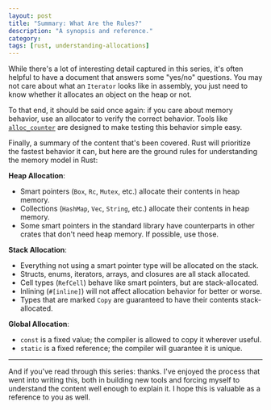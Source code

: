 ```yaml
---
layout: post
title: "Summary: What Are the Rules?"
description: "A synopsis and reference."
category: 
tags: [rust, understanding-allocations]
---
```


While there's a lot of interesting detail captured in this series, it's often helpful
to have a document that answers some "yes/no" questions. You may not care about
what an `Iterator` looks like in assembly, you just need to know whether it allocates
an object on the heap or not.

To that end, it should be said once again: if you care about memory behavior,
use an allocator to verify the correct behavior. Tools like
[`alloc_counter`](https://crates.io/crates/alloc_counter) are designed to make
testing this behavior simple easy.

Finally, a summary of the content that's been covered. Rust will prioritize
the fastest behavior it can, but here are the ground rules for understanding
the memory model in Rust:

**Heap Allocation**:
- Smart pointers (`Box`, `Rc`, `Mutex`, etc.) allocate their contents in heap memory.
- Collections (`HashMap`, `Vec`, `String`, etc.) allocate their contents in heap memory.
- Some smart pointers in the standard library have counterparts in other crates that
  don't need heap memory. If possible, use those.

**Stack Allocation**:
- Everything not using a smart pointer type will be allocated on the stack.
- Structs, enums, iterators, arrays, and closures are all stack allocated.
- Cell types (`RefCell`) behave like smart pointers, but are stack-allocated.
- Inlining (`#[inline]`) will not affect allocation behavior for better or worse.
- Types that are marked `Copy` are guaranteed to have their contents stack-allocated.

**Global Allocation**:
- `const` is a fixed value; the compiler is allowed to copy it wherever useful.
- `static` is a fixed reference; the compiler will guarantee it is unique.

---

And if you've read through this series: thanks. I've enjoyed the process that went
into writing this, both in building new tools and forcing myself to understand
the content well enough to explain it. I hope this is valuable as a reference to you
as well.
